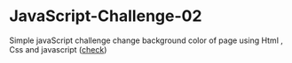 # JavaScript-Challenge-02
Simple javaScript challenge change background color of page using Html , Css and javascript (<a href="https://muhammed-safwat.github.io/JavaScript-Challenge-02/">check</a>)
